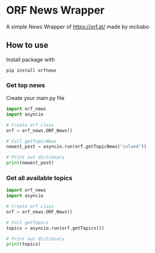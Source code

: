 # ORF News Wrapper #

A simple News Wrapper of https://orf.at/ made by mcbabo

## How to use ##

Install package with

```
pip install orfnews
```

### Get top news ###
Create your main.py file

```python
import orf_news
import asyncio

# Create orf class
orf = orf_news.ORF_News()

# Call getTopicNews
newest_post = asyncio.run(orf.getTopicNews("inland"))

# Print out dictionary
print(newest_post)
```

### Get all available topics ###

```python
import orf_news
import asyncio

# Create orf class
orf = orf_news.ORF_News()

# Call getTopics
topics = asyncio.run(orf.getTopics())

# Print out dictionary
print(topics)
```